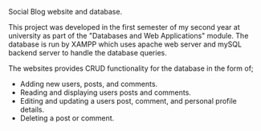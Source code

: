 Social Blog website and database.

This project was developed in the first semester of my second year at university as part of the "Databases and Web Applications" module.
The database is run by XAMPP which uses apache web server and mySQL backend server to handle the database queries.

The websites provides CRUD functionality for the database in the form of;
- Adding new users, posts, and comments.
- Reading and displaying users posts and comments.
- Editing and updating a users post, comment, and personal profile details.
- Deleting a post or comment.

